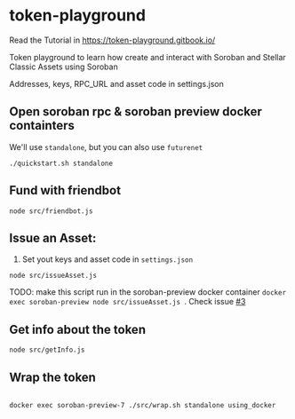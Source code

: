 # token-playground

Read the Tutorial in https://token-playground.gitbook.io/

Token playground to learn how create and interact with Soroban and Stellar Classic Assets using Soroban 


Addresses, keys, RPC_URL and asset code in settings.json

## Open soroban rpc & soroban preview docker containters
We'll use `standalone`, but you can also use `futurenet`
```
./quickstart.sh standalone
```
## Fund with friendbot
```
node src/friendbot.js
```
## Issue an Asset:
1. Set yout keys and asset code in `settings.json`

```
node src/issueAsset.js
```
TODO: make this script run in the soroban-preview docker container
`docker exec soroban-preview node src/issueAsset.js `. Check issue [#3](https://github.com/esteblock/token-playground/issues/3)

## Get info about the token
```
node src/getInfo.js

```

## Wrap the token
```

docker exec soroban-preview-7 ./src/wrap.sh standalone using_docker
```